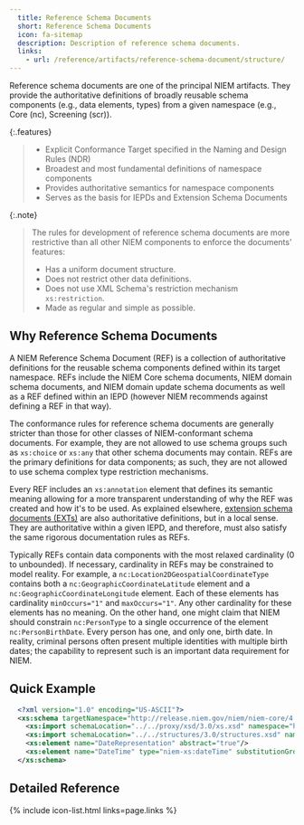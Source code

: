 ```yaml
---
  title: Reference Schema Documents
  short: Reference Schema Documents
  icon: fa-sitemap
  description: Description of reference schema documents.
  links:
    - url: /reference/artifacts/reference-schema-document/structure/
---
```


Reference schema documents are one of the principal NIEM artifacts.
They provide the authoritative definitions of broadly reusable
schema components (e.g., data elements, types) from a given
namespace (e.g., Core (nc), Screening (scr)).

{:.features}
>
> - Explicit Conformance Target specified in the Naming and Design Rules (NDR)
> - Broadest and most fundamental definitions of namespace components
> - Provides authoritative semantics for namespace components
> - Serves as the basis for IEPDs and Extension Schema Documents

{:.note}
> The rules for development of reference schema documents are more
> restrictive than all other NIEM components to enforce the documents’
> features:
> - Has a uniform document structure.
> - Does not restrict other data definitions.
> - Does not use XML Schema's restriction mechanism `xs:restriction`.
> - Made as regular and simple as possible.

<!--more-->

## Why Reference Schema Documents

A NIEM Reference Schema Document (REF) is a collection of authoritative
definitions for the reusable schema components defined within its target namespace.
REFs include the NIEM Core schema documents, NIEM domain schema documents, and NIEM
domain update schema documents as well as a REF defined within an IEPD (however NIEM
recommends against defining a REF in that way).

The conformance rules for reference schema documents are generally stricter than those
for other classes of NIEM-conformant schema documents. For example, they are not
allowed to use schema groups such as `xs:choice` or `xs:any` that other schema documents
may contain. REFs are the primary definitions for data components; as such, they are not
allowed to use schema complex type restriction mechanisms.

Every REF includes an `xs:annotation` element that defines its semantic meaning allowing
for a more transparent understanding of why the REF was created and how it's to be used.
As explained elsewhere, [extension schema documents (EXTs)](/reference/artifacts/extension-schema-document/)
are also authoritative
definitions, but in a local sense. They are authoritative within a given IEPD, and
therefore, must also satisfy the same rigorous documentation rules as REFs.

Typically REFs contain data components with the most relaxed cardinality (0 to
unbounded). If necessary, cardinality in REFs may be constrained to model reality. For
example, a `nc:Location2DGeospatialCoordinateType` contains both a
`nc:GeographicCoordinateLatitude` element and a `nc:GeographicCoordinateLongitude`
element. Each of these elements has cardinality `minOccurs="1"` and `maxOccurs="1"`. Any
other cardinality for these elements has no meaning. On the other hand, one might claim
that NIEM should constrain `nc:PersonType` to a single occurrence of the element
`nc:PersonBirthDate`. Every person has one, and only one, birth date. In reality,
criminal persons often present multiple identities with multiple birth dates;
the capability to represent such is an important data requirement for NIEM.

## Quick Example

```xml
  <?xml version="1.0" encoding="US-ASCII"?>
  <xs:schema targetNamespace="http://release.niem.gov/niem/niem-core/4.0/" version="1" xsi:schemaLocation="http://release.niem.gov/niem/appinfo/4.0/ ../../appinfo/4.0/appinfo.xsd http://release.niem.gov/niem/conformanceTargets/3.0/ ../../conformanceTargets/3.0/conformanceTargets.xsd" ct:conformanceTargets="http://reference.niem.gov/niem/specification/naming-and-design-rules/3.0/#ReferenceSchemaDocument" xmlns:niem-xs="http://release.niem.gov/niem/proxy/xsd/3.0/" xmlns:structures="http://release.niem.gov/niem/structures/3.0/" xmlns:xs="http://www.w3.org/2001/XMLSchema" xmlns:appinfo="http://release.niem.gov/niem/appinfo/3.0/" xmlns:ct="http://release.niem.gov/niem/conformanceTargets/3.0/" xmlns:nc="http://release.niem.gov/niem/niem-core/3.0/" xmlns:xsi="http://www.w3.org/2001/XMLSchema-instance">
    <xs:import schemaLocation="../../proxy/xsd/3.0/xs.xsd" namespace="http://release.niem.gov/niem/proxy/xsd/3.0/"/>
    <xs:import schemaLocation="../../structures/3.0/structures.xsd" namespace="http://release.niem.gov/niem/structures/3.0/"/>
    <xs:element name="DateRepresentation" abstract="true"/>
    <xs:element name="DateTime" type="niem-xs:dateTime" substitutionGroup="nc:DateRepresentation"/>
  </xs:schema>
```

## Detailed Reference

{% include icon-list.html links=page.links %}
